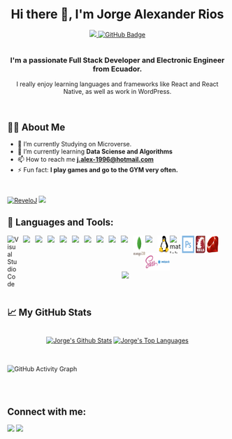 <h1 align="center">Hi there 👋, I'm Jorge Alexander Rios</h1>
 <div align="center">
<a href="https://github.com/Alexr16/github-profile-views-counter&style=plastic">
    <img src="https://komarev.com/ghpvc/?username=Alexr16">
</a>
<a href="https://github.com/Alexr16?tab=followers"><img src="https://img.shields.io/github/followers/Alexr16?label=Followers&style=social" alt="GitHub Badge"></a>
 </div>
<br/>
<h3 align="center">I'm a passionate Full Stack Developer and Electronic Engineer from Ecuador.</h3>
<p align="center">I really enjoy learning languages and frameworks like React and React Native, as well as work in WordPress.</p>
 <br/>

## 🙋‍♂️ About Me

- 🔭 I’m currently Studying on Microverse.
- 🌱 I’m currently learning **Data Sciense and Algorithms**
- 📫 How to reach me **j.alex-1996@hotmail.com**
- ⚡ Fun fact: **I play games and go to the GYM very often.**
<br/>
 <p align="left"> <a href="https://twitter.com/ReveloJ" target="blank"><img src="https://img.shields.io/twitter/follow/ReveloJ?logo=twitter&style=for-the-badge&&logoColor=blue" alt="ReveloJ" /></a>
 <a href="https://www.linkedin.com/in/jorge-r%C3%ADos-3b33ab22b" target="blank"><img src="https://img.shields.io/badge/linkedin-%230077B5.svg?style=for-the-badge&logo=linkedin&logoColor=white"/></a>
 </p>

## 🚀 Languages and Tools:


  <img align="left" alt="Visual Studio Code" width="26px" src="https://cdn.jsdelivr.net/gh/devicons/devicon/icons/vscode/vscode-original.svg" style="padding-right:10px;" />
    <a href="https://www.java.com" target="_blank"> <img align="left" width="28px" src="https://img.icons8.com/color/48/000000/java-coffee-cup-logo.png"/> </a>
    <a href="https://reactjs.org/" target="_blank"> <img align="left" width="28px" src="https://img.icons8.com/color/48/000000/react-native.png"/> </a>
    <a href="https://developer.mozilla.org/en-US/docs/Web/JavaScript" target="_blank"> <img align="left" width="28px" src="https://img.icons8.com/color/48/000000/javascript.png"/> </a> 
    <a href="https://www.w3.org/html/" target="_blank"> <img align="left" width="28px" src="https://img.icons8.com/color/48/000000/html-5.png"/> </a> 
    <a href="https://www.w3schools.com/css/" target="_blank"> <img align="left" width="28px". src="https://img.icons8.com/color/48/000000/css3.png"/> </a> 
    <a href="https://getbootstrap.com" target="_blank"> <img align="left" width="28px" src="https://img.icons8.com/color/48/000000/bootstrap.png"/> </a> 
    <a href="https://www.python.org" target="_blank"> <img align="left" width="28px" src="https://img.icons8.com/color/48/000000/python.png"/> </a> 
    <a style="padding-right:8px;" href="https://nodejs.org" target="_blank"> <img align="left" width="28px" src="https://img.icons8.com/color/48/000000/nodejs.png"/> </a> 
    <a style="padding-right:8px;" href="https://www.mysql.com/" target="_blank"> <img align="left" width="28px" src="https://img.icons8.com/fluent/50/000000/mysql-logo.png"/> </a>
    <a href="https://www.mongodb.com/" target="_blank"> <img align="left" width="28px" src="https://raw.githubusercontent.com/devicons/devicon/master/icons/mongodb/mongodb-original-wordmark.svg" alt="mongodb" width="48" height="48"/> </a>  
    <a href="https://git-scm.com/" target="_blank"> <img align="left" width="28px" src="https://img.icons8.com/color/48/000000/git.png"/> </a> 
  <a href="https://www.linux.org/" target="_blank" rel="noreferrer"> <img align="left" width="28px" src="https://raw.githubusercontent.com/devicons/devicon/master/icons/linux/linux-original.svg" alt="linux" width="40" height="40"/> </a> <a href="https://www.mathworks.com/" target="_blank" rel="noreferrer"> <img align="left" width="28px" src="https://upload.wikimedia.org/wikipedia/commons/2/21/Matlab_Logo.png" alt="matlab" width="40" height="40"/> </a> 
  <a href="https://www.photoshop.com/en" target="_blank" rel="noreferrer"> <img align="left" width="28px" src="https://raw.githubusercontent.com/devicons/devicon/master/icons/photoshop/photoshop-line.svg" alt="photoshop" width="40" height="40"/> </a> 
  <a href="https://rubyonrails.org" target="_blank" rel="noreferrer"> <img align="left" width="28px" src="https://raw.githubusercontent.com/devicons/devicon/master/icons/rails/rails-original-wordmark.svg" alt="rails" width="40" height="40"/> </a> 
  <a href="https://www.ruby-lang.org/en/" target="_blank" rel="noreferrer"> <img align="left" width="28px" src="https://raw.githubusercontent.com/devicons/devicon/master/icons/ruby/ruby-original.svg" alt="ruby" width="40" height="40"/> </a>
  <a href="https://sass-lang.com" target="_blank" rel="noreferrer"> <img align="left" width="28px" src="https://raw.githubusercontent.com/devicons/devicon/master/icons/sass/sass-original.svg" alt="sass" width="40" height="40"/> </a> 
  <a href="https://webpack.js.org" target="_blank" rel="noreferrer"> <img align="left" width="28px" src="https://raw.githubusercontent.com/devicons/devicon/d00d0969292a6569d45b06d3f350f463a0107b0d/icons/webpack/webpack-original-wordmark.svg" alt="webpack" width="40" height="40"/> </a>

 <br/>
  <br/>
<p align="center"><br/><br/><img src="https://github-readme-streak-stats.herokuapp.com/?user=Alexr16&theme=black-ice&hide_border=true&stroke=0000&background=060A0CD0"/></p>
 <br/>

 
## &#x1f4c8; My GitHub Stats

 <br/>
 <div align="center" width="280px" >
  <a href="https://github.com/Alexr16/github-readme-stats"><img alt="Jorge's Github Stats" src="https://github-readme-stats.vercel.app/api?username=Alexr16&show_icons=true&count_private=true&theme=react&hide_border=true&bg_color=0D1117" /></a>
  <a href="https://github.com/Alexr16/github-readme-stats"><img alt="Jorge's Top Languages" src="https://github-readme-stats.vercel.app/api/top-langs/?username=Alexr16&langs_count=8&count_private=true&layout=compact&theme=react&hide_border=true&bg_color=0D1117"/></a>
 <br/>
</div>

<br/>
<br/>

 ![GitHub Activity Graph](https://activity-graph.herokuapp.com/graph?username=Alexr16&bg_color=0D1117&color=5BCDEC&line=5BCDEC&point=FFFFFF&hide_border=true)
 
 <br/>
<br/>

## Connect with me:
<p align="left">

<a href = "https://www.linkedin.com/in/jorge-r%C3%ADos-3b33ab22b/"><img src="https://img.icons8.com/fluent/48/000000/linkedin.png"/></a>
<a href = "https://twitter.com/ReveloJ"><img src="https://img.icons8.com/fluent/48/000000/twitter.png"/></a>


</p>
